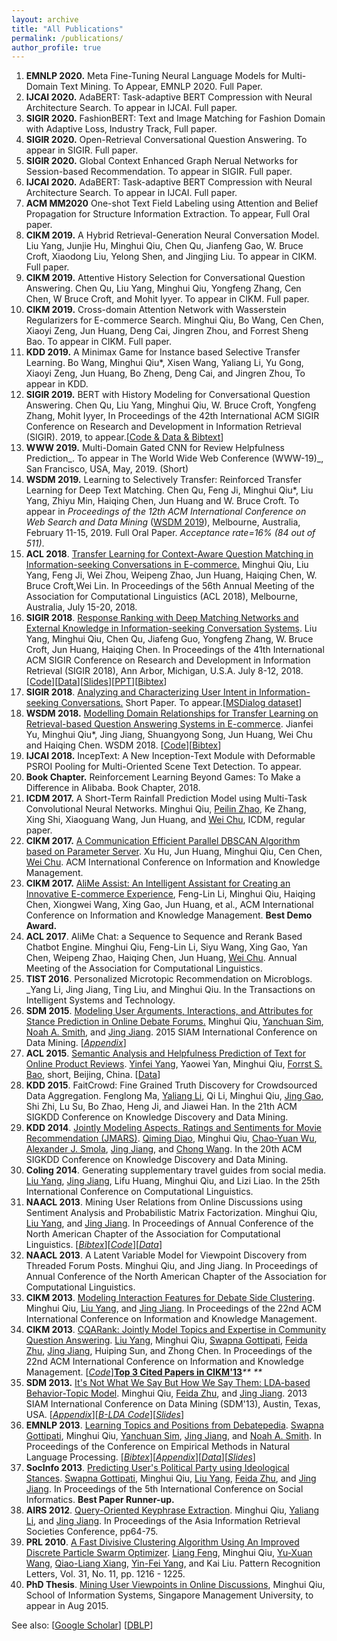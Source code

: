 ```yaml
---
layout: archive
title: "All Publications"
permalink: /publications/
author_profile: true
---
```


1. **EMNLP 2020.** Meta Fine-Tuning Neural Language Models for Multi-Domain Text Mining. To Appear, EMNLP 2020. Full Paper.<br />
1. **IJCAI 2020.** AdaBERT: Task-adaptive BERT Compression with Neural Architecture Search. To appear in IJCAI. Full paper.<br />
1. **SIGIR 2020.** FashionBERT: Text and Image Matching for Fashion Domain with Adaptive Loss, Industry Track, Full paper.<br />
1. **SIGIR 2020.** Open-Retrieval Conversational Question Answering. To appear in SIGIR. Full paper.<br />
1. **SIGIR 2020.** Global Context Enhanced Graph Nerual Networks for Session-based Recommendation. To appear in SIGIR. Full paper. <br />
1. **IJCAI 2020.** AdaBERT: Task-adaptive BERT Compression with Neural Architecture Search. To appear in IJCAI. Full paper.<br />
1. **ACM MM2020** One-shot Text Field Labeling using Attention and Belief Propagation for Structure Information Extraction. To appear, Full Oral paper.<br />
1. **CIKM 2019.** A Hybrid Retrieval-Generation Neural Conversation Model. Liu Yang, Junjie Hu, Minghui Qiu, Chen Qu, Jianfeng Gao, W. Bruce Croft, Xiaodong Liu, Yelong Shen, and Jingjing Liu. To appear in CIKM. Full paper.<br />
1. **CIKM 2019.** Attentive History Selection for Conversational Question Answering. Chen Qu, Liu Yang, Minghui Qiu, Yongfeng Zhang, Cen Chen, W Bruce Croft, and Mohit Iyyer. To appear in CIKM. Full paper.<br />
1. **CIKM 2019.** Cross-domain Attention Network with Wasserstein Regularizers for E-commerce Search. Minghui Qiu, Bo Wang, Cen Chen, Xiaoyi Zeng, Jun Huang, Deng Cai, Jingren Zhou, and Forrest Sheng Bao. To appear in CIKM. Full paper.<br />
1. **KDD 2019.**  A Minimax Game for Instance based Selective Transfer Learning. Bo Wang, Minghui Qiu*, Xisen Wang, Yaliang Li, Yu Gong, Xiaoyi Zeng, Jun Huang, Bo Zheng, Deng Cai, and Jingren Zhou, To appear in KDD.<br />
1. **SIGIR 2019.** BERT with History Modeling for Conversational Question Answering. Chen Qu, Liu Yang, Minghui Qiu, W. Bruce Croft, Yongfeng Zhang, Mohit Iyyer, In Proceedings of the 42th International ACM SIGIR Conference on Research and Development in Information Retrieval (SIGIR). 2019, to appear.[[Code & Data & Bibtext](https://www.google.com/url?q=https%3A%2F%2Fgithub.com%2Fprdwb%2Fbert_hae&sa=D&sntz=1&usg=AFQjCNGvczU68QW2GrPrX9k2bUHvZCSXeA)]<br />
1. **WWW 2019.**  Multi-Domain Gated CNN for Review Helpfulness Prediction_. To appear in The World Wide Web Conference (WWW-19)_, San Francisco, USA, May, 2019. (Short)<br />
1. **WSDM 2019.** Learning to Selectively Transfer: Reinforced Transfer Learning for Deep Text Matching. Chen Qu, Feng Ji, Minghui Qiu*, Liu Yang, Zhiyu Min, Haiqing Chen, Jun Huang and W. Bruce Croft. To appear in _Proceedings of the 12th ACM International Conference on Web Search and Data Mining_ ([WSDM 2019](http://www.google.com/url?q=http%3A%2F%2Fwww.wsdm-conference.org%2F2019%2Findex.php&sa=D&sntz=1&usg=AFQjCNHCxVLvajrjWbrFwUBlF3PYk5pumw)), Melbourne, Australia, February 11-15, 2019. Full Oral Paper. _Acceptance rate=16% (84 out of 511)_.<br />
1. **ACL 2018**. [Transfer Learning for Context-Aware Question Matching in Information-seeking Conversations in E-commerce.](https://www.google.com/url?q=https%3A%2F%2Farxiv.org%2Fabs%2F1806.05434&sa=D&sntz=1&usg=AFQjCNGrrVAucp03cN8MxFYGev9Rb1UPPQ) Minghui Qiu, Liu Yang, Feng Ji, Wei Zhou, Weipeng Zhao, Jun Huang, Haiqing Chen, W. Bruce Croft,Wei Lin. In Proceedings of the 56th Annual Meeting of the Association for Computational Linguistics (ACL 2018), Melbourne, Australia, July 15-20, 2018.<br />
1. **SIGIR 2018**. [Response Ranking with Deep Matching Networks and External Knowledge in Information-seeking Conversation Systems](https://www.google.com/url?q=https%3A%2F%2Farxiv.org%2Fabs%2F1805.00188&sa=D&sntz=1&usg=AFQjCNEolFEDzwg-RyADWGZDYhTCs6A0YA). Liu Yang, Minghui Qiu, Chen Qu, Jiafeng Guo, Yongfeng Zhang, W. Bruce Croft, Jun Huang, Haiqing Chen. In Proceedings of the 41th International ACM SIGIR Conference on Research and Development in Information Retrieval (SIGIR 2018), Ann Arbor, Michigan, U.S.A. July 8-12, 2018. [[Code](https://www.google.com/url?q=https%3A%2F%2Fgithub.com%2Fyangliuy%2FNeuralResponseRanking&sa=D&sntz=1&usg=AFQjCNFc_9Bbqngz1DwbKdRUgoo306u3Aw)][[Data](https://www.google.com/url?q=https%3A%2F%2Fciir.cs.umass.edu%2Fdownloads%2Fmsdialog%2F&sa=D&sntz=1&usg=AFQjCNGFJPCwV5F7XBMsLg5k73xckDFuTw)][[Slides](https://www.google.com/url?q=https%3A%2F%2Fwww.dropbox.com%2Fs%2Fgity3qn4ndq0jiw%2F18-SIGIR-ResponseRanking-Slides.pdf%3Fdl%3D0&sa=D&sntz=1&usg=AFQjCNHhOuwSgVb87K36mVoZtofmIRUrZQ)][[PPT](https://www.google.com/url?q=https%3A%2F%2Fwww.dropbox.com%2Fs%2F0badmd3s8dyylp5%2F18-SIGIR-ResponseRanking-Slides.pptx%3Fdl%3D0&sa=D&sntz=1&usg=AFQjCNGQH4r-FQo81jSc58sSa3igBYVaAA)][[Bibtex](https://www.google.com/url?q=https%3A%2F%2Fdblp.org%2Frec%2Fbibtex%2Fconf%2Fsigir%2FYangQQGZCHC18&sa=D&sntz=1&usg=AFQjCNFmzr-WseH1hRgd0oC8E43ud3CN6w)]<br />
1. **SIGIR 2018**. [Analyzing and Characterizing User Intent in Information-seeking Conversations.](https://www.google.com/url?q=https%3A%2F%2Farxiv.org%2Fabs%2F1804.08759&sa=D&sntz=1&usg=AFQjCNF37rBv6Au6Zlm1xlCnwFD9t-kCyw) Short Paper. To appear.[[MSDialog dataset](https://www.google.com/url?q=https%3A%2F%2Fciir.cs.umass.edu%2Fdownloads%2Fmsdialog%2F&sa=D&sntz=1&usg=AFQjCNGFJPCwV5F7XBMsLg5k73xckDFuTw)]<br />
1. **WSDM 2018.** [Modelling Domain Relationships for Transfer Learning on Retrieval-based Question Answering Systems in E-commerce](http://www.google.com/url?q=http%3A%2F%2Farxiv.org%2Fabs%2F1711.08726&sa=D&sntz=1&usg=AFQjCNGx9iRezzed3Nb8C3YXOaXdTb697A). Jianfei Yu, Minghui Qiu*, Jing Jiang, Shuangyong Song, Jun Huang, Wei Chu and Haiqing Chen. WSDM 2018. [[Code](https://www.google.com/url?q=https%3A%2F%2Fgithub.com%2FjefferyYu%2FWSDM18_codes&sa=D&sntz=1&usg=AFQjCNFS-QgxJU0jdiEumw8_tnLfxhbGOA)][[Bibtex](https://www.google.com/url?q=https%3A%2F%2Fdblp.uni-trier.de%2Frec%2Fbibtex%2Fjournals%2Fcorr%2Fabs-1711-08726&sa=D&sntz=1&usg=AFQjCNET56d16DTHh2cH8cj67j6epkhXwg)]<br />
1. **IJCAI 2018.** IncepText: A New Inception-Text Module with Deformable PSROI Pooling for Multi-Oriented Scene Text Detection. To appear.<br />
1. **Book Chapter.** Reinforcement Learning Beyond Games: To Make a Difference in Alibaba. Book Chapter, 2018.<br />
1. **ICDM 2017.** A Short-Term Rainfall Prediction Model using Multi-Task Convolutional Neural Networks. Minghui Qiu, [Peilin Zhao](http://www.google.com/url?q=http%3A%2F%2Fpeilinzhao.weebly.com%2F&sa=D&sntz=1&usg=AFQjCNGmZvCf-cKqu6vXHS72Dy6WV5fC9g), Ke Zhang, Xing Shi, Xiaoguang Wang, Jun Huang, and [Wei Chu](http://www.google.com/url?q=http%3A%2F%2Fchuwei.website%2F&sa=D&sntz=1&usg=AFQjCNH8tvKRUQnyzRdwXJWCc-6tqX4gHw), ICDM, regular paper.<br />
1. **CIKM 2017.** [A Communication Efficient Parallel DBSCAN Algorithm based on Parameter Server](https://www.google.com/url?q=https%3A%2F%2Farxiv.org%2Fabs%2F1711.01034&sa=D&sntz=1&usg=AFQjCNEDDFQ0VentePz_Q4CQ2Mt4Kc6rPg). Xu Hu, Jun Huang, Minghui Qiu, Cen Chen, [Wei Chu](http://www.google.com/url?q=http%3A%2F%2Fchuwei.website%2F&sa=D&sntz=1&usg=AFQjCNH8tvKRUQnyzRdwXJWCc-6tqX4gHw). ACM International Conference on Information and Knowledge Management.<br />
1. **CIKM 2017.** [AliMe Assist: An Intelligent Assistant for Creating an Innovative E-commerce Experience](https://www.google.com/url?q=https%3A%2F%2Farxiv.org%2Fabs%2F1801.05032&sa=D&sntz=1&usg=AFQjCNHkQasyYc33bvtYiXr69IW48_omwA), Feng-Lin Li, Minghui Qiu, Haiqing Chen, Xiongwei Wang, Xing Gao, Jun Huang, et al., ACM International Conference on Information and Knowledge Management. **Best Demo Award.**<br />
1. **ACL 2017**. AliMe Chat: a Sequence to Sequence and Rerank Based Chatbot Engine. Minghui Qiu, Feng-Lin Li, Siyu Wang, Xing Gao, Yan Chen, Weipeng Zhao, Haiqing Chen, Jun Huang, [Wei Chu](http://www.google.com/url?q=http%3A%2F%2Fchuwei.website%2F&sa=D&sntz=1&usg=AFQjCNH8tvKRUQnyzRdwXJWCc-6tqX4gHw). Annual Meeting of the Association for Computational Linguistics.<br />
1. **TIST 2016**. Personalized Microtopic Recommendation on Microblogs. _Yang Li, Jing Jiang, Ting Liu, and Minghui Qiu. In the Transactions on Intelligent Systems and Technology.<br />
1. **SDM 2015**. [Modeling User Arguments, Interactions, and Attributes for Stance Prediction in Online Debate Forums.](http://www.google.com/url?q=http%3A%2F%2Fwww.cs.cmu.edu%2F~nasmith%2Fpapers%2Fqiu%2Bsim%2Bsmith%2Bjiang.sdm15.pdf&sa=D&sntz=1&usg=AFQjCNGgqwrPEVFEox9FyGUcEEgtwtWxFw) Minghui Qiu, [Yanchuan Sim](http://www.google.com/url?q=http%3A%2F%2Fwww.yanchuan.sg%2F&sa=D&sntz=1&usg=AFQjCNEpAxyyymTNPA6X4JJTWqXlbtEvFQ), [Noah A. Smith](http://www.google.com/url?q=http%3A%2F%2Fwww.cs.cmu.edu%2F~nasmith%2F&sa=D&sntz=1&usg=AFQjCNFRKrlPEPOtH8Oh2y_5BCyGgC_AGA), and [Jing Jiang](http://www.google.com/url?q=http%3A%2F%2Fwww.mysmu.edu%2Ffaculty%2Fjingjiang%2F&sa=D&sntz=1&usg=AFQjCNFVFTV0rZ6nBNqgrHQADshntbOreg). 2015 SIAM International Conference on Data Mining. [[_Appendix_](http://www.google.com/url?q=http%3A%2F%2Fwww.cs.cmu.edu%2F~nasmith%2Fpapers%2Fqiu%2Bsim%2Bsmith%2Bjiang.sdm15-supp.pdf&sa=D&sntz=1&usg=AFQjCNHpIrw9J8fkcmGNWvaVtWZgkukkHw)] <br />
1. **ACL 2015**. [Semantic Analysis and Helpfulness Prediction of Text for Online Product Reviews](http://www.google.com/url?q=http%3A%2F%2Facl2015.org%2Fabstracts_short%2F622.html&sa=D&sntz=1&usg=AFQjCNEGW-QGDAnBHvL0sGYYWbRKhKp57Q). [Yinfei Yang](https://www.google.com/url?q=https%3A%2F%2Fsites.google.com%2Fsite%2Fyinfeiyang%2F&sa=D&sntz=1&usg=AFQjCNHvN0ZEU9QP0A5_iHjbdYTA-fAcuw), Yaowei Yan, Minghui Qiu, [Forrst S. Bao](http://www.google.com/url?q=http%3A%2F%2Fgozips.uakron.edu%2F~fbao5%2F&sa=D&sntz=1&usg=AFQjCNF_wZj8NMYXj1GWwVRal6W04aAhcQ), short, Beijing, China. [[Data](http://www.google.com/url?q=http%3A%2F%2Fsites.google.com%2Fsite%2Fforrestbao%2Facl_data.tar.bz2&sa=D&sntz=1&usg=AFQjCNFBKbIkGCFmKUtDKuNkew66_x5raQ)]<br />
1. **KDD 2015**. FaitCrowd: Fine Grained Truth Discovery for Crowdsourced Data Aggregation. Fenglong Ma, [Yaliang Li](https://www.google.com/url?q=https%3A%2F%2Fsites.google.com%2Fsite%2Fyaliangli%2F&sa=D&sntz=1&usg=AFQjCNEm6UYKgRpNfSCNkl2xeMvU4RrX9A), Qi Li, Minghui Qiu, [Jing Gao](http://www.google.com/url?q=http%3A%2F%2Fwww.cse.buffalo.edu%2F~jing%2F&sa=D&sntz=1&usg=AFQjCNEXfPcBRpmPK8yQMDR0hU52F9j6sQ), Shi Zhi, Lu Su, Bo Zhao, Heng Ji, and Jiawei Han. In the 21th ACM SIGKDD Conference on Knowledge Discovery and Data Mining.<br />
1. **KDD 2014**. [Jointly Modeling Aspects, Ratings and Sentiments for Movie Recommendation (JMARS)](https://www.google.com/url?sa=t&rct=j&q=&esrc=s&source=web&cd=1&cad=rja&uact=8&ved=0CB8QFjAA&url=http%3A%2F%2Fwww.andrew.cmu.edu%2Fuser%2Fchaoyuaw%2Fjmars_kdd2014.pdf&ei=YLBdVJiCA5eHuATStoDADA&usg=AFQjCNFyc1zsToEqmwpgEIZN1MNwSmrelQ&sig2=aOHo3IpBlHlp9dHi32oxSw&bvm=bv.79189006,d.c2E). [Qiming Diao](http://www.google.com/url?q=http%3A%2F%2Fwww.mysmu.edu%2Fphdis2010%2Fqiming.diao.2010%2F&sa=D&sntz=1&usg=AFQjCNE6OKjeKC_zSCwtP_wrHEeWD6mzAw), Minghui Qiu, [Chao-Yuan Wu](http://www.google.com/url?q=http%3A%2F%2Fwww.andrew.cmu.edu%2Fuser%2Fchaoyuaw%2F&sa=D&sntz=1&usg=AFQjCNFNJixs-nDkhTKtS38yz5FqmcFewg), [Alexander J. Smola](http://www.google.com/url?q=http%3A%2F%2Falex.smola.org%2F&sa=D&sntz=1&usg=AFQjCNEx6utL-Ms2EZNEIplnmiYec2WeLw), [Jing Jiang](http://www.google.com/url?q=http%3A%2F%2Fwww.mysmu.edu%2Ffaculty%2Fjingjiang%2Fdefault.htm&sa=D&sntz=1&usg=AFQjCNF2r5LshGc5LgRc5jrzz-puvMSRLg), and [Chong Wang](https://www.google.com/url?q=https%3A%2F%2Fwww.cs.cmu.edu%2F~chongw%2F&sa=D&sntz=1&usg=AFQjCNECzUxIjsIsnHlcs_Xzm5h6uJ5FmQ). In the 20th ACM SIGKDD Conference on Knowledge Discovery and Data Mining.<br />
1. **Coling 2014**. Generating supplementary travel guides from social media. [Liu Yang](http://www.google.com/url?q=http%3A%2F%2Fsites.google.com%2Fsite%2Fliuyang198908%2Fhome&sa=D&sntz=1&usg=AFQjCNEI2ugH-32-r17zz5jpb9uSUYn30g), [Jing Jiang](http://www.google.com/url?q=http%3A%2F%2Fwww.mysmu.edu%2Ffaculty%2Fjingjiang%2Fdefault.htm&sa=D&sntz=1&usg=AFQjCNF2r5LshGc5LgRc5jrzz-puvMSRLg), Lifu Huang, Minghui Qiu, and Lizi Liao. In the 25th International Conference on Computational Linguistics.<br />
1. **NAACL 2013**. Mining User Relations from Online Discussions using Sentiment Analysis and Probabilistic Matrix Factorization. Minghui Qiu, [Liu Yang](http://www.google.com/url?q=http%3A%2F%2Fsites.google.com%2Fsite%2Fliuyang198908%2Fhome&sa=D&sntz=1&usg=AFQjCNEI2ugH-32-r17zz5jpb9uSUYn30g), and [Jing Jiang](http://www.google.com/url?q=http%3A%2F%2Fwww.mysmu.edu%2Ffaculty%2Fjingjiang%2Fdefault.htm&sa=D&sntz=1&usg=AFQjCNF2r5LshGc5LgRc5jrzz-puvMSRLg). In Proceedings of Annual Conference of the North American Chapter of the Association for Computational Linguistics. [[_Bibtex_](http://www.google.com/url?q=http%3A%2F%2Faclweb.org%2Fanthology-new%2FN%2FN13%2FN13-1041.bib&sa=D&sntz=1&usg=AFQjCNHI3EKPGZ8zCh65rWW05iq-9A4ALQ)][[_Code_](https://www.google.com/url?q=https%3A%2F%2Fgithub.com%2Fyangliuy%2FNLPForumPostOTE&sa=D&sntz=1&usg=AFQjCNF0_gD6Yk_d1r93IEBLh1TQkKcrwQ)][[_Data_](https://docs.google.com/file/d/0B4FO0J1cGAnNSW9OXzdJc294UkE/edit?usp=sharing)]<br />
1. **NAACL 2013**. A Latent Variable Model for Viewpoint Discovery from Threaded Forum Posts. Minghui Qiu, and Jing Jiang. In Proceedings of Annual Conference of the North American Chapter of the Association for Computational Linguistics. <br />
1. **CIKM 2013**. [Modeling Interaction Features for Debate Side Clustering](http://www.google.com/url?q=http%3A%2F%2Fdl.acm.org%2Fcitation.cfm%3Fid%3D2505634&sa=D&sntz=1&usg=AFQjCNGODLzmc-Gl142PYXSVJVKLo2Ci6A). Minghui Qiu, [Liu Yang](http://www.google.com/url?q=http%3A%2F%2Fsites.google.com%2Fsite%2Fliuyang198908%2Fhome&sa=D&sntz=1&usg=AFQjCNEI2ugH-32-r17zz5jpb9uSUYn30g), and [Jing Jiang](http://www.google.com/url?q=http%3A%2F%2Fwww.mysmu.edu%2Ffaculty%2Fjingjiang%2Fdefault.htm&sa=D&sntz=1&usg=AFQjCNF2r5LshGc5LgRc5jrzz-puvMSRLg). In Proceedings of the 22nd ACM International Conference on Information and Knowledge Management.<br />
1. **CIKM 2013**. [CQARank: Jointly Model Topics and Expertise in Community Question Answering](https://www.google.com/url?q=https%3A%2F%2Fwww.dropbox.com%2Fs%2F4jsbbi3jvys3kw7%2F13-CIKM-CQARank.pdf&sa=D&sntz=1&usg=AFQjCNFoixjqzy57WAXVcJ9obyJ2yzlOqQ). [Liu Yang](http://www.google.com/url?q=http%3A%2F%2Fsites.google.com%2Fsite%2Fliuyang198908%2Fhome&sa=D&sntz=1&usg=AFQjCNEI2ugH-32-r17zz5jpb9uSUYn30g), Minghui Qiu, [Swapna  Gottipati](http://www.google.com/url?q=http%3A%2F%2Fwww.mysmu.edu%2Fphdis2010%2Fswapnag.2010%2F&sa=D&sntz=1&usg=AFQjCNHexIqSYawDgA0_krfU9GJZhsCHvg), [Feida Zhu](http://www.google.com/url?q=http%3A%2F%2Fwww.mysmu.edu%2Ffaculty%2Ffdzhu%2F&sa=D&sntz=1&usg=AFQjCNGED4ZgbNOhbAERNh6JKWEGIpMLgw), [Jing Jiang](http://www.google.com/url?q=http%3A%2F%2Fwww.mysmu.edu%2Ffaculty%2Fjingjiang%2Fdefault.htm&sa=D&sntz=1&usg=AFQjCNF2r5LshGc5LgRc5jrzz-puvMSRLg), Huiping Sun, and Zhong Chen. In Proceedings of the 22nd ACM International Conference on Information and Knowledge Management. [[_Code_](https://www.google.com/url?q=https%3A%2F%2Fgithub.com%2Fminghui%2FTopicExpertiseModel&sa=D&sntz=1&usg=AFQjCNH3W8PrLjvQmV6UuoTcWI_Jg4fhVw)][**Top 3 Cited Papers in CIKM'13**](https://www.google.com/url?q=https%3A%2F%2Faminer.org%2Fconferencebestpapers&sa=D&sntz=1&usg=AFQjCNFRxWDcydIZvjldAMWQEIDJ2GC_xQ)_** **_<br />
1. **SDM 2013.** [It's Not What We Say But How We Say Them: LDA-based Behavior-Topic Model](http://www.google.com/url?q=http%3A%2F%2Fknowledgecenter.siam.org%2F162SDM%2F1&sa=D&sntz=1&usg=AFQjCNHw-Fn1SG43QF90bAwDZi2zb5lIsw). Minghui Qiu, [Feida Zhu](http://www.google.com/url?q=http%3A%2F%2Fwww.mysmu.edu%2Ffaculty%2Ffdzhu%2F&sa=D&sntz=1&usg=AFQjCNGED4ZgbNOhbAERNh6JKWEGIpMLgw), and [Jing Jiang](http://www.google.com/url?q=http%3A%2F%2Fwww.mysmu.edu%2Ffaculty%2Fjingjiang%2Fdefault.htm&sa=D&sntz=1&usg=AFQjCNF2r5LshGc5LgRc5jrzz-puvMSRLg). 2013 SIAM International Conference on Data Mining (SDM'13), Austin, Texas, USA.  [[_Appendix_](http://www.google.com/url?q=http%3A%2F%2Fwww.mysmu.edu%2Fphdis2010%2Fminghui.qiu.2010%2Fpapers%2FBLDA_supp.pdf&sa=D&sntz=1&usg=AFQjCNEPQuLILt8EQjmKBpBnWd80VeYpXw)][[_B-LDA Code_](https://sites.google.com/site/qiumh0727/code-data)][[_Slides_](https://docs.google.com/file/d/0B4FO0J1cGAnNWTR2MDFLSF9WQVU/edit)]<br />
1. **EMNLP 2013**. [Learning Topics and Positions from Debatepedia](http://www.google.com/url?q=http%3A%2F%2Fwww.cs.cmu.edu%2F~nasmith%2Fpapers%2Fgottipati%2Bqiu%2Bsim%2Bjiang%2Bsmith.emnlp13.pdf&sa=D&sntz=1&usg=AFQjCNGHTNMMhAJorgVqv6l05bY09qz9Xw). [Swapna Gottipati](http://www.google.com/url?q=http%3A%2F%2Fwww.mysmu.edu%2Fphdis2010%2Fswapnag.2010%2F&sa=D&sntz=1&usg=AFQjCNHexIqSYawDgA0_krfU9GJZhsCHvg), Minghui Qiu, [Yanchuan Sim](http://www.google.com/url?q=http%3A%2F%2Fwww.yanchuan.sg%2F&sa=D&sntz=1&usg=AFQjCNEpAxyyymTNPA6X4JJTWqXlbtEvFQ), [Jing Jiang](http://www.google.com/url?q=http%3A%2F%2Fwww.mysmu.edu%2Ffaculty%2Fjingjiang%2Fdefault.htm&sa=D&sntz=1&usg=AFQjCNF2r5LshGc5LgRc5jrzz-puvMSRLg), and [Noah A. Smith](http://www.google.com/url?q=http%3A%2F%2Fwww.cs.cmu.edu%2F~nasmith%2F&sa=D&sntz=1&usg=AFQjCNFRKrlPEPOtH8Oh2y_5BCyGgC_AGA). In Proceedings of the Conference on Empirical Methods in Natural Language Processing. [[_Bibtex_](http://www.google.com/url?q=http%3A%2F%2Faclweb.org%2Fanthology%2F%2FD%2FD13%2FD13-1191.bib&sa=D&sntz=1&usg=AFQjCNE_ZY5ZP41wdvkOWEfZeKLJZHMUuA)][[_Appendix_](http://www.google.com/url?q=http%3A%2F%2Fwww.cs.cmu.edu%2F~nasmith%2Fpapers%2Fgottipati%2Bqiu%2Bsim%2Bjiang%2Bsmith.emnlp13-supp.pdf&sa=D&sntz=1&usg=AFQjCNE9tu28NigYj286exfvFt8dLnCE8Q)][[_Data_](http://www.google.com/url?q=http%3A%2F%2Fsites.google.com%2Fsite%2Fswapnagotipati%2Fdatasets&sa=D&sntz=1&usg=AFQjCNFd-4lqm9QlWu3CxCs3SI8Ltzf5FQ)][[_Slides_](https://docs.google.com/viewer?a=v&pid=sites&srcid=ZGVmYXVsdGRvbWFpbnxzd2FwbmFnb3RpcGF0aXxneDo0MTlkNTc0YTYyOWQ2ZmFj)]<br />
1. **SocInfo 2013**. [Predicting User's Political Party using Ideological Stances](http://www.google.com/url?q=http%3A%2F%2Fwww.mysmu.edu%2Ffaculty%2Ffdzhu%2Fpaper%2FSOCINFO%2713_45.pdf&sa=D&sntz=1&usg=AFQjCNHuscERiTfv5Lk-fLL_IE-_C3JMoQ).  [Swapna Gottipati](http://www.google.com/url?q=http%3A%2F%2Fwww.mysmu.edu%2Fphdis2010%2Fswapnag.2010%2F&sa=D&sntz=1&usg=AFQjCNHexIqSYawDgA0_krfU9GJZhsCHvg), Minghui Qiu, [Liu Yang](http://www.google.com/url?q=http%3A%2F%2Fsites.google.com%2Fsite%2Fliuyang198908%2Fhome&sa=D&sntz=1&usg=AFQjCNEI2ugH-32-r17zz5jpb9uSUYn30g), [Feida Zhu](http://www.google.com/url?q=http%3A%2F%2Fwww.mysmu.edu%2Ffaculty%2Ffdzhu%2F&sa=D&sntz=1&usg=AFQjCNGED4ZgbNOhbAERNh6JKWEGIpMLgw), and [Jing Jiang](http://www.google.com/url?q=http%3A%2F%2Fwww.mysmu.edu%2Ffaculty%2Fjingjiang%2Fdefault.htm&sa=D&sntz=1&usg=AFQjCNF2r5LshGc5LgRc5jrzz-puvMSRLg). In Proceedings of the 5th International Conference on Social Informatics. **Best Paper Runner-up.**<br />
1. **AIRS 2012**. [Query-Oriented Keyphrase Extraction](http://www.google.com/url?q=http%3A%2F%2Flink.springer.com%2Fchapter%2F10.1007%252F978-3-642-35341-3_6%23page-1&sa=D&sntz=1&usg=AFQjCNEUDE5W2Vl_YZ_f4oSsu4L92XE5Wg). Minghui Qiu, [Yaliang Li](https://www.google.com/url?q=https%3A%2F%2Fsites.google.com%2Fsite%2Fyaliangli%2F&sa=D&sntz=1&usg=AFQjCNEm6UYKgRpNfSCNkl2xeMvU4RrX9A), and [Jing Jiang](http://www.google.com/url?q=http%3A%2F%2Fwww.mysmu.edu%2Ffaculty%2Fjingjiang%2Fdefault.htm&sa=D&sntz=1&usg=AFQjCNF2r5LshGc5LgRc5jrzz-puvMSRLg). In Proceedings of the Asia Information Retrieval Societies Conference, pp64-75.<br />
1. **PRL 2010**. [A Fast Divisive Clustering Algorithm Using An Improved Discrete  Particle Swarm Optimizer](http://www.google.com/url?q=http%3A%2F%2Fwww.sciencedirect.com%2Fscience%2Farticle%2Fpii%2FS0167865510001133&sa=D&sntz=1&usg=AFQjCNFIuf6ts5yT1G-6BS9FmXmqEPIeEQ). [Liang Feng](http://www.google.com/url?q=http%3A%2F%2Fwww3.ntu.edu.sg%2Fhome2009%2FFENG0039%2F&sa=D&sntz=1&usg=AFQjCNFpu09ISan9zJcRTYPW5RLcBPgStA), Minghui Qiu, [Yu-Xuan Wang](http://www.google.com/url?q=http%3A%2F%2Fwww.cse.ohio-state.edu%2F~wangyuxu%2F&sa=D&sntz=1&usg=AFQjCNFFZzOf75R7-Pbr8ktHce1CmZi0xg), [Qiao-Liang Xiang](https://www.google.com/url?q=https%3A%2F%2Fsites.google.com%2Fsite%2Fqiaoliangxiang%2F&sa=D&sntz=1&usg=AFQjCNFwVmizqwpIwjCFYCI7QNhhtVEN6Q), [Yin-Fei Yang](https://www.google.com/url?q=https%3A%2F%2Fsites.google.com%2Fsite%2Fyinfeiyang%2F&sa=D&sntz=1&usg=AFQjCNHvN0ZEU9QP0A5_iHjbdYTA-fAcuw), and Kai Liu. Pattern Recognition Letters, Vol. 31, No. 11, pp. 1216 - 1225.
1. **PhD Thesis**. [Mining User Viewpoints in Online Discussions](http://www.google.com/url?q=http%3A%2F%2Fink.library.smu.edu.sg%2Fcgi%2Fviewcontent.cgi%3Farticle%3D1123%26context%3Detd_coll&sa=D&sntz=1&usg=AFQjCNHJj77aFUQDJ0Ammioae9CHo_9QZA), Minghui Qiu, School of Information Systems, Singapore Management University, to appear in Aug 2015.

See also: [[Google Scholar](http://scholar.google.com.sg/citations?user=xcqJyMgAAAAJ&hl=en)] [[DBLP](http://www.google.com/url?q=http%3A%2F%2Fwww.informatik.uni-trier.de%2F~ley%2Fpers%2Fhy%2Fq%2FQiu%3AMinghui.html&sa=D&sntz=1&usg=AFQjCNE99KrMT73i0ybfN2NoZEZXIEDtew)]<br />
